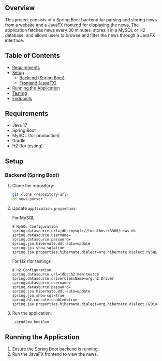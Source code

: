 

## Overview

This project consists of a Spring Boot backend for parsing and storing news from a website and a JavaFX frontend for displaying the news. The application fetches news every 30 minutes, stores it in a MySQL or H2 database, and allows users to browse and filter the news through a JavaFX interface.

## Table of Contents

- [Requirements](#requirements)
- [Setup](#setup)
  - [Backend (Spring Boot)](#backend-spring-boot)
  - [Frontend (JavaFX)](#frontend-javafx)
- [Running the Application](#running-the-application)
- [Testing](#testing)
- [Endpoints](#endpoints)

## Requirements

- Java 17
- Spring Boot
- MySQL (for production)
- Gradle
- H2 (for testing)


## Setup

### Backend (Spring Boot)

1. Clone the repository:

    ```sh
    git clone <repository-url>
    cd news-parser
    ```

2. Update `application.properties`:

    For MySQL:
    
    ```properties
    # MySQL Configuration
    spring.datasource.url=jdbc:mysql://localhost:3306/news_db
    spring.datasource.username=
    spring.datasource.password=
    spring.jpa.hibernate.ddl-auto=update
    spring.jpa.show-sql=true
    spring.jpa.properties.hibernate.dialect=org.hibernate.dialect.MySQL8Dialect
    ```

    For H2 (for testing):
    
    ```properties
    # H2 Configuration
    spring.datasource.url=jdbc:h2:mem:testdb
    spring.datasource.driverClassName=org.h2.Driver
    spring.datasource.username=
    spring.datasource.password=
    spring.jpa.hibernate.ddl-auto=update
    spring.jpa.show-sql=true
    spring.h2.console.enabled=true
    spring.jpa.properties.hibernate.dialect=org.hibernate.dialect.H2Dialect
    ```

3. Run the application:

    ```sh
    ./gradlew bootRun
    ```

## Running the Application

1. Ensure the Spring Boot backend is running.
2. Run the JavaFX frontend to view the news.
